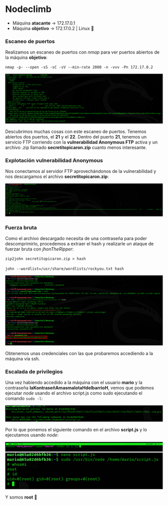 # Nodeclimb

* Máquina **atacante** -> 172.17.0.1
* Máquina **objetivo** -> 172.17.0.2 | Linux :penguin:

### Escaneo de puertos

Realizamos un escaneo de puertos con *nmap* para ver puertos abiertos de la máquina **objetivo**:
```shell
nmap -p- --open -sS -sC -sV --min-rate 2000 -n -vvv -Pn 172.17.0.2
```
![scaneo](/Capturas/2025-01-13_11-51.png)

Descubrimos muchas cosas con este escaneo de puertos. Tenemos abiertos dos puertos, el **21** y el **22**. Dentro del puerto **21**, tenemos un servicio FTP corriendo con la **vulnerabilidad Anonymous FTP** activa y un archivo .zip llamado **secretitopicaron.zip** cuanto menos interesante.

### Explotación vulnerabilidad Anonymous

Nos conectamos al servidor FTP aprovechándonos de la vulnerabilidad y nos descargamos el archivo **secretitopicaron.zip**:

![ftp](/Capturas/2025-01-13_11-58.png)

### Fuerza bruta

Como el archivo descargado necesita de una contraseña para poder descomprimirlo, procedemos a extraer el hash y realizarle un ataque de fuerzar bruta con *jhonTheRipper*:
```shell
zip2john secretitopicaron.zip > hash

john --wordlist=/usr/share/wordlists/rockyou.txt hash
```
![fb](/Capturas/2025-01-13_12-01.png)

Obtenemos unas credenciales con las que probaremos accediendo a la máquina vía ssh.

### Escalada de privilegios

Una vez habiendo accedido a la máquina con el usuario **mario** y la contraseña **laKontraseñAmasmalotaHdelbarrioH**, vemos que podemos ejecutar *node* usando el archivo script.js como sudo ejecutando el comando `sudo -l`:

![sudol](/Capturas/2025-01-13_12-05.png)

Por lo que ponemos el siguiente comando en el archivo **script.js** y lo ejecutamos usando *node*:

![script.js](/Capturas/2025-01-13_12-08.png)
![root](/Capturas/2025-01-13_12-10.png)

Y somos **root** :triangular_flag_on_post: